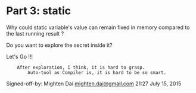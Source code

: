 # Part 3: static

Why could static variable's value can remain fixed in memory 
compared to the last running result   ?


Do you want to explore the secret inside it?

Let's Go !!!

		After exploration, I think, it is hard to grasp.
			Auto-tool as Compiler is, it is hard to be so smart. 

Signed-off-by: Mighten Dai <mighten.dai@gmail.com>
        21:27
		July 15, 2015